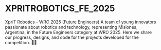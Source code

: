 # XPRITROBOTICS_FE_2025
XpriT Robotics – WRO 2025 (Future Engineers) A team of young innovators passionate about robotics and technology, representing Misiones, Argentina, in the Future Engineers category at WRO 2025. Here we share our progress, designs, and code for the projects developed for the competition. 🚀🤖
